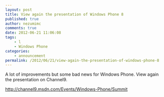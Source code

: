 ```yaml
---
layout: post
title: View again the presentation of Windows Phone 8
published: true
author: nezumimc
comments: true
date: 2012-06-21 11:06:08
tags:
    - l
    - Windows Phone
categories:
    - announcement
permalink: /2012/06/21/view-again-the-presentation-of-windows-phone-8
---
```

<p>A lot of improvements but some bad news for Windows Phone. View again the presentation on Channel9.</p> <a href="http://channel9.msdn.com/Events/Windows-Phone/Summit">http://channel9.msdn.com/Events/Windows-Phone/Summit</a>

